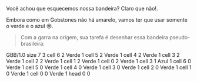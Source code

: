 Você achou que esquecemos nossa bandeira? Claro que não!.

Embora como em Gobstones não há amarelo, vamos ter que usar somente o verde e o azul  :cry:.

> Com a garra na origem, sua tarefa é desenhar essa bandeira pseudo-brasileira:

<gs-board>
  GBB/1.0
    size 7 3
    cell 6 2 Verde 1
    cell 5 2 Verde 1
    cell 4 2 Verde 1
    cell 3 2 Verde 1
    cell 2 2 Verde 1
    cell 1 2 Verde 1
    cell 0 2 Verde 1
    cell 3 1 Azul 1
    cell 6 0 Verde 1
    cell 5 0 Verde 1
    cell 4 0 Verde 1
    cell 3 0 Verde 1
    cell 2 0 Verde 1
    cell 1 0 Verde 1
    cell 0 0 Verde 1
    head 0 0
</gs-board>